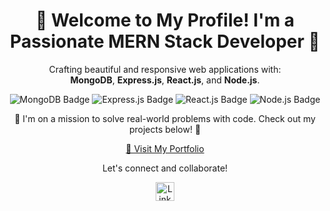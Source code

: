 <div align="center">
  <h1>🌟 Welcome to My Profile! I'm a Passionate MERN Stack Developer 🌟</h1>
  
  <p>
    Crafting beautiful and responsive web applications with:
    <br>
    <b>MongoDB</b>, <b>Express.js</b>, <b>React.js</b>, and <b>Node.js</b>.
  </p>
  
  <!-- Display badges -->
  <img src="https://img.shields.io/badge/MongoDB-%234ea94b.svg?&style=for-the-badge&logo=mongodb&logoColor=white" alt="MongoDB Badge" />
  <img src="https://img.shields.io/badge/Express.js-%23404d59.svg?&style=for-the-badge" alt="Express.js Badge" />
  <img src="https://img.shields.io/badge/React.js-%2361DAFB.svg?&style=for-the-badge&logo=react&logoColor=white" alt="React.js Badge" />
  <img src="https://img.shields.io/badge/Node.js-%23339933.svg?&style=for-the-badge&logo=node.js&logoColor=white" alt="Node.js Badge" />

  <p>🚀 I'm on a mission to solve real-world problems with code. Check out my projects below! 🚀</p>
  
  <!-- Example project image -->
   <!--<img src="https://example.com/my-project-image.png" target="_blank" alt="Project Image" width="500" /><br />-->
  
  <p>
    <a href="https://akashpatel.netlify.app">🔗 Visit My Portfolio</a>
  </p>
  
  <p>Let's connect and collaborate!</p>
  
  <!-- Social icons -->
  <a href="https://linkedin.com/in/akashdeveloper">
    <img src="https://img.shields.io/badge/Linkedin-blue?style=for-the-badge&logoColor=%23FFFF0E" alt="LinkedIn Badge" height="30" />
  </a>
  
  <p>&nbsp;</p> <!-- Using non-breaking space for spacing -->
</div>
